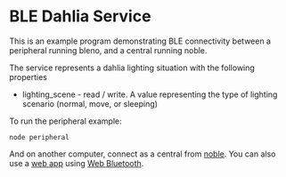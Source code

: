 # BLE Dahlia Service

This is an example program demonstrating BLE connectivity between a peripheral running bleno, and a central running noble.

The service represents a dahlia lighting situation with the following properties  

* lighting_scene - read / write. A value representing the type of lighting scenario (normal, move, or sleeping)

To run the peripheral example:

    node peripheral

And on another computer, connect as a central from [noble](https://github.com/sandeepmistry/noble/tree/master/examples/pizza).
You can also use a [web app](http://strangesast.github.io/bleno-web-pizza-example) using [Web Bluetooth](https://developers.google.com/web/updates/2015/07/interact-with-ble-devices-on-the-web).
